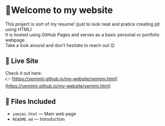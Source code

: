 # 🚀Welcome to my website

This project is sort of my resume! (just to look neat and pratice creating pjt using HTML)  
It is hosted using GitHub Pages and serves as a basic personal or portfolio webpage.  
Take a look around and don’t hesitate to reach out 😉

## 🔗 Live Site

Check it out here:  
👉 [https://yemimii.github.io/my-website/yemimi.html](https://yemimii.github.io/my-website/yemimi.html)

## 📁 Files Included

- `yemimi.html` — Main web page
- `README.md` — Introduction
